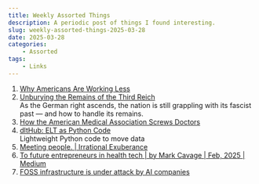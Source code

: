 ```yaml
---
title: Weekly Assorted Things
description: A periodic post of things I found interesting.
slug: weekly-assorted-things-2025-03-28
date: 2025-03-28
categories:
    - Assorted
tags:
    - Links
---
```




1. [Why Americans Are Working Less](https://www.gallup.com/workplace/658235/why-americans-working-less.aspx?utm_placement=newsletter&user_id=66c4badf5d78644b3a914eca)
1. [Unburying the Remains of the Third Reich](https://www.nytimes.com/2025/03/27/magazine/germany-nazi-bones-remains.html?smid=nytcore-ios-share&referringSource=articleShare)\
  As the German right ascends, the nation is still grappling with its fascist past — and how to handle its remains.
1. [How the American Medical Association Screws Doctors](https://www.thebignewsletter.com/p/how-the-american-medical-association?r=7enba&triedRedirect=true)
1. [dltHub: ELT as Python Code](https://dlthub.com/)\
  Lightweight Python code to move data
1. [Meeting people. | Irrational Exuberance](https://lethain.com/meeting-people/?trk=feed_main-feed-card_feed-article-content)
1. [To future entrepreneurs in health tech | by Mark Cavage | Feb, 2025 | Medium](https://medium.com/@mcavage/to-future-entrepreneurs-in-health-tech-6a143ade8d11)
1. [FOSS infrastructure is under attack by AI companies](https://thelibre.news/foss-infrastructure-is-under-attack-by-ai-companies/)